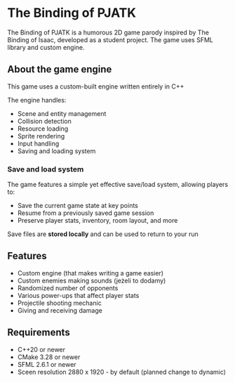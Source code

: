 # The Binding of PJATK

The Binding of PJATK is a humorous 2D game parody inspired by The Binding of Isaac, developed as a student project. The game uses SFML library and custom engine.


## About the game engine

This game uses a custom-built engine written entirely in C++

The engine handles:

- Scene and entity management
- Collision detection
- Resource loading
- Sprite rendering
- Input handling
- Saving and loading system


### Save and load system

The game features a simple yet effective save/load system, allowing players to:

- Save the current game state at key points
- Resume from a previously saved game session
- Preserve player stats, inventory, room layout, and more

Save files are **stored locally** and can be used to return to your run


## Features

- Custom engine (that makes writing a game easier)
- Custom enemies making sounds (jeżeli to dodamy)
- Randomized number of opponents
- Various power-ups that affect player stats
- Projectile shooting mechanic
- Giving and receiving damage


## Requirements

- C++20 or newer
- CMake 3.28 or newer
- SFML 2.6.1 or newer
- Sceen resolution 2880 x 1920 - by default (planned change to dynamic)
